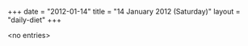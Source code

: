 +++
date = "2012-01-14"
title = "14 January 2012 (Saturday)"
layout = "daily-diet"
+++


\<no entries\>

